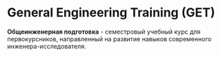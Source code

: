 # General Engineering Training (GET)
**Общеинженерная подготовка** - семестровый учебный курс для первокурсников, направленный на развитие навыков современного инженера-исследователя.
